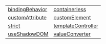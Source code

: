 |                                                                                    |                                                                                          |
| ---------------------------------------------------------------------------------- | ---------------------------------------------------------------------------------------- |
| [bindingBehavior](/runtime/resources/function/binding-behavior/bindingbehavior.md) | [containerless](/runtime/resources/function/custom-element/containerless.md)             |
| [customAttribute](/runtime/resources/function/custom-attribute/customattribute.md) | [customElement](/runtime/resources/function/custom-element/customelement.md)             |
| [strict](/runtime/resources/function/custom-element/strict.md)                     | [templateController](/runtime/resources/function/custom-attribute/templatecontroller.md) |
| [useShadowDOM](/runtime/resources/function/custom-element/useshadowdom.md)         | [valueConverter](/runtime/resources/function/value-converter/valueconverter.md)          |